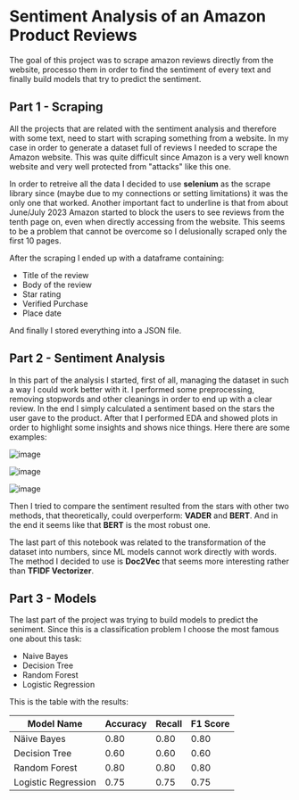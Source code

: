 # Sentiment Analysis of an Amazon Product Reviews

The goal of this project was to scrape amazon reviews directly from the website, processo them in order to find the sentiment of every text and finally build models that try to predict the sentiment.

## Part 1 - Scraping
All the projects that are related with the sentiment analysis and therefore with some text, need to start with scraping something from a website. In my case in order to generate a dataset full of reviews I needed to scrape the Amazon website. This was quite difficult since Amazon is a very well known website and very well protected from "attacks" like this one.

In order to retreive all the data I decided to use **selenium** as the scrape library since (maybe due to my connections or setting limitations) it was the only one that worked. Another important fact to underline is that from about June/July 2023 Amazon started to block the users to see reviews from the tenth page on, even when directly accessing from the website. This seems to be a problem that cannot be overcome so I delusionally scraped only the first 10 pages.

After the scraping I ended up with a dataframe containing:
- Title of the review
- Body of the review
- Star rating
- Verified Purchase
- Place date

And finally I stored everything into a JSON file.

## Part 2 - Sentiment Analysis
In this part of the analysis I started, first of all, managing the dataset in such a way I could work better with it. I performed some preprocessing, removing stopwords and other cleanings in order to end up with a clear review. In the end I simply calculated a sentiment based on the stars the user gave to the product. After that I performed EDA and showed plots in order to highlight some insights and shows nice things. Here there are some examples:

![image](https://github.com/riccardo-borgo/Sentiment-Analysis-Amazon/assets/51230348/f4e97fd5-f006-47d9-94cf-a66a8ec48146)

![image](https://github.com/riccardo-borgo/Sentiment-Analysis-Amazon/assets/51230348/12b6ad4c-cbf1-431f-a560-696904cecca3)

![image](https://github.com/riccardo-borgo/Sentiment-Analysis-Amazon/assets/51230348/0c7fffc0-ec2f-4199-b849-b89aded96ba7)

Then I tried to compare the sentiment resulted from the stars with other two methods, that theoretically, could overperform: **VADER** and **BERT**. And in the end it seems like that **BERT** is the most robust one.

The last part of this notebook was related to the transformation of the dataset into numbers, since ML models cannot work directly with words. The method I decided to use is **Doc2Vec** that seems more interesting rather than **TFIDF Vectorizer**.

## Part 3 - Models
The last part of the project was trying to build models to predict the seniment. Since this is a classification problem I choose the most famous one about this task:
- Naive Bayes
- Decision Tree
- Random Forest
- Logistic Regression

This is the table with the results:

Model Name | Accuracy | Recall | F1 Score 
--- | --- | --- | --- 
Näive Bayes | 0.80 | 0.80 | 0.80
Decision Tree |	0.60 |	0.60	| 0.60
Random Forest |	0.80 |	0.80 |	0.80
Logistic Regression |	0.75 |	0.75 |	0.75
